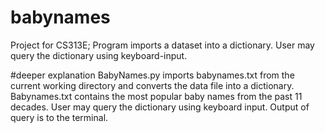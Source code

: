 # babynames
Project for CS313E; Program imports a dataset into a dictionary. User may query the dictionary using keyboard-input.

#deeper explanation
BabyNames.py imports babynames.txt from the current working directory and converts the data file into a dictionary.
Babynames.txt contains the most popular baby names from the past 11 decades.
User may query the dictionary using keyboard input. Output of query is to the terminal.
